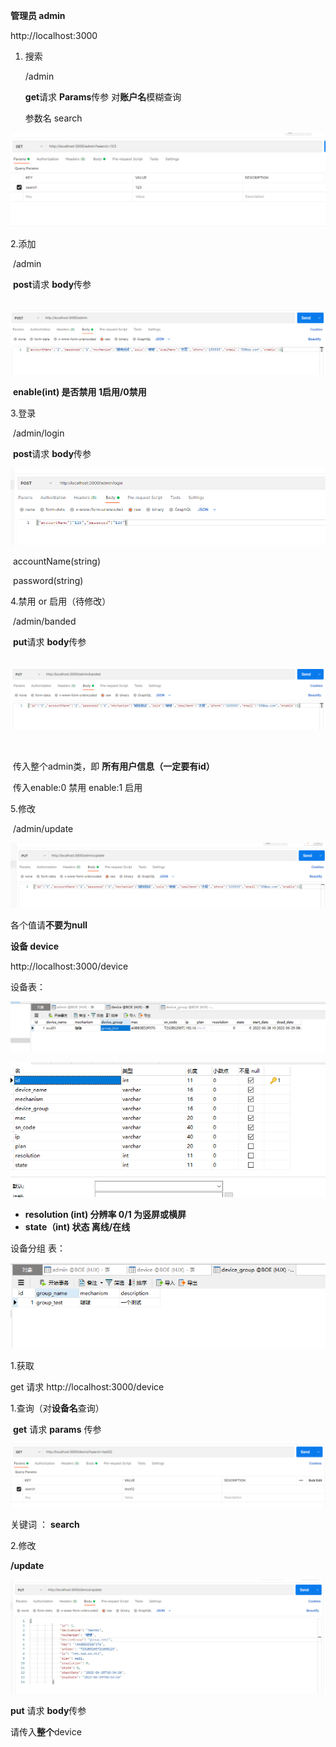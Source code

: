 **管理员 admin**

http://localhost:3000

1. 搜索

   /admin

   **get**请求 **Params**传参   对**账户名**模糊查询

   参数名 search

![image-20220628205709450](接口文档.assets/image-20220628205709450.png)

2.添加

​	/admin

​	**post**请求 **body**传参

​	![image-20220628210153273](接口文档.assets/image-20220628210153273.png)

​    **enable(int) 是否禁用  1启用/0禁用**

3.登录

​	/admin/login

​	**post**请求 **body**传参

![image-20220628221252285](接口文档.assets/image-20220628221252285.png)

​	accountName(string)

​	password(string)



4.禁用 or 启用（待修改）

​	/admin/banded

​	**put**请求 **body**传参

​	![image-20220628221626360](接口文档.assets/image-20220628221626360.png)

​	

​	传入整个admin类，即 **所有用户信息（一定要有id）**

​	传入enable:0  禁用  enable:1 启用



5.修改

​	/admin/update

![image-20220628221913987](接口文档.assets/image-20220628221913987.png)

各个值请**不要为null**







**设备 device**



http://localhost:3000/device

设备表：

![image-20220629132819294](接口文档.assets/image-20220629132819294.png)

![image-20220629134433608](接口文档.assets/image-20220629134433608.png)



- **resolution (int) 分辨率 0/1 为竖屏或横屏**
- **state（int)   状态 离线/在线**





设备分组 表：

![image-20220629134510865](接口文档.assets/image-20220629134510865.png)



1.获取

get 请求 http://localhost:3000/device



1.查询（对**设备名**查询）

​	**get**  请求   **params** 传参

![image-20220629133537293](接口文档.assets/image-20220629133537293.png)

关键词 ： **search**



2.修改

**/update**

![image-20220629133709533](接口文档.assets/image-20220629133709533.png)

**put** 请求  **body**传参

请传入**整个**device
